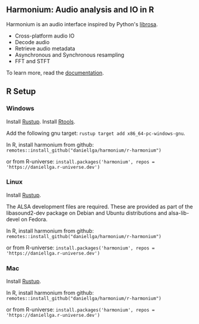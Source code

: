 ## Harmonium: Audio analysis and IO in R

Harmonium is an audio interface inspired by Python's [librosa](https://github.com/librosa/librosa).

- Cross-platform audio IO
- Decode audio
- Retrieve audio metadata
- Asynchronous and Synchronous resampling
- FFT and STFT

To learn more, read the [documentation](https://daniellga.github.io/harmonium/).

## R Setup

### Windows

Install [Rustup](https://www.rust-lang.org/tools/install).
Install [Rtools](https://cran.r-project.org/bin/windows/Rtools/).

Add the following gnu target: `rustup target add x86_64-pc-windows-gnu`.

In R, install harmonium from github:
`remotes::install_github("daniellga/harmonium/r-harmonium")`

or from R-universe:
`install.packages('harmonium', repos = 'https://daniellga.r-universe.dev')`

### Linux

Install [Rustup](https://www.rust-lang.org/tools/install).

The ALSA development files are required. These are provided as part of the libasound2-dev package on Debian and Ubuntu distributions and alsa-lib-devel on Fedora.

In R, install harmonium from github:
`remotes::install_github("daniellga/harmonium/r-harmonium")`

or from R-universe:
`install.packages('harmonium', repos = 'https://daniellga.r-universe.dev')`

### Mac

Install [Rustup](https://www.rust-lang.org/tools/install).

In R, install harmonium from github:
`remotes::install_github("daniellga/harmonium/r-harmonium")`

or from R-universe:
`install.packages('harmonium', repos = 'https://daniellga.r-universe.dev')`